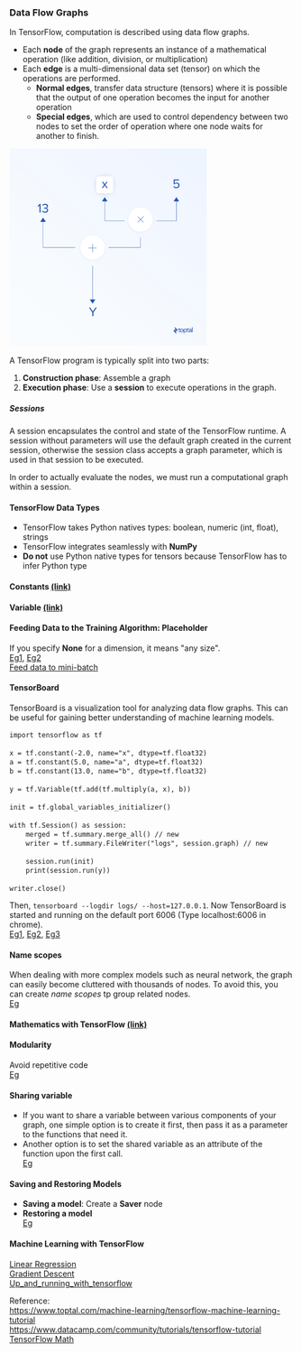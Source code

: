 ### Data Flow Graphs
In TensorFlow, computation is described using data flow graphs.
* Each **node** of the graph represents an instance of a mathematical operation (like addition, division, or multiplication)
* Each **edge** is a multi-dimensional data set (tensor) on which the operations are performed.
  * **Normal edges**, transfer data structure (tensors) where it is possible that the output of one operation becomes the input for another operation
  * **Special edges**, which are used to control dependency between two nodes to set the order of operation where one node waits for another to finish.

<img src="images/DataFlowGraphs.png" height="350">

A TensorFlow program is typically split into two parts:
1. **Construction phase**: Assemble a graph      
2. **Execution phase**: Use a **session** to execute operations in the graph.

##### Sessions
A session encapsulates the control and state of the TensorFlow runtime. A session without parameters will use the default graph created in the current session, otherwise the session class accepts a graph parameter, which is used in that session to be executed.

In order to actually evaluate the nodes, we must run a computational graph within a session.

#### TensorFlow Data Types
* TensorFlow takes Python natives types: boolean, numeric (int, float), strings   
* TensorFlow integrates seamlessly with **NumPy** 
* **Do not** use Python native types for tensors because TensorFlow has to infer Python type

#### Constants [(link)](Doc/Constants.md)

#### Variable [(link)](Doc/Variable.md)

#### Feeding Data to the Training Algorithm: Placeholder
If you specify **None** for a dimension, it means "any size".      
[Eg1](Codes/PlaceHolder_Ex_1.ipynb), [Eg2](Codes/PlaceHolder_Ex_2.ipynb)     
[Feed data to mini-batch](Codes/Feed%20data%20to%20mini-batch.ipynb)    

#### TensorBoard 
TensorBoard is a visualization tool for analyzing data flow graphs. This can be useful for gaining better understanding of machine learning models.
```
import tensorflow as tf

x = tf.constant(-2.0, name="x", dtype=tf.float32)
a = tf.constant(5.0, name="a", dtype=tf.float32)
b = tf.constant(13.0, name="b", dtype=tf.float32)

y = tf.Variable(tf.add(tf.multiply(a, x), b))

init = tf.global_variables_initializer()

with tf.Session() as session:
    merged = tf.summary.merge_all() // new
    writer = tf.summary.FileWriter("logs", session.graph) // new

    session.run(init)
    print(session.run(y))

writer.close()
```
Then, ```tensorboard --logdir logs/ --host=127.0.0.1```. Now TensorBoard is started and running on the default port 6006 (Type localhost:6006 in chrome).                  
[Eg1](Codes/TensorBoard_Ex_1.ipynb), [Eg2](Codes/TensorBoard_Ex_2.ipynb), [Eg3](Codes/TensorBoard_Ex_3.ipynb)


#### Name scopes
When dealing with more complex models such as neural network, the graph can easily become cluttered with thousands of nodes. To avoid this, you can create *name scopes* tp group related nodes.     
[Eg](Codes/Name%20scopes.ipynb)

#### Mathematics with TensorFlow [(link)](Doc/Mathematics%20with%20TensorFlow.md)

####  Modularity
Avoid repetitive code    
[Eg](Codes/Modularity.ipynb)

#### Sharing variable
* If you want to share a variable between various components of your graph, one simple option is to create it first, then pass it as a parameter to the functions that need it.
* Another option is to set the shared variable as an attribute of the function upon the first call.    
[Eg](Codes/Sharing%20Variables.ipynb)

#### Saving and Restoring Models
* **Saving a model**: Create a **Saver** node
* **Restoring a model**    
[Eg](Codes/Saving%20and%20restoring%20a%20model.ipynb)

#### Machine Learning with TensorFlow
[Linear Regression](Codes/LinearRegression.ipynb)     
[Gradient Descent](Codes/Batch%20Gradient%20Descent.ipynb)       
[Up_and_running_with_tensorflow](Codes/Up_and_running_with_tensorflow.ipynb)



Reference:    
https://www.toptal.com/machine-learning/tensorflow-machine-learning-tutorial     
https://www.datacamp.com/community/tutorials/tensorflow-tutorial       
[TensorFlow Math](https://www.tensorflow.org/versions/master/api_guides/python/math_ops#Matrix_Math_Functions)  
